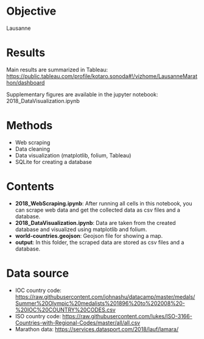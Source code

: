 # Objective


Lausanne 

# Results
Main results are summarized in Tableau:
https://public.tableau.com/profile/kotaro.sonoda#!/vizhome/LausanneMarathon/dashboard

Supplementary figures are available in the jupyter notebook: 2018_DataVisualization.ipynb

# Methods
- Web scraping
- Data cleaning
- Data visualization (matplotlib, folium, Tableau)
- SQLite for creating a database

# Contents
- <strong>2018_WebScraping.ipynb</strong>: After running all cells in this notebook, you can scrape web data and get the collected data as csv files and a database.  
-  <strong>2018_DataVisualization.ipynb</strong>: Data are taken from the created database and visualized using matplotlib and folium. 
- <strong>world-countries.geojson</strong>: Geojson file for showing a map.
- <strong>output</strong>: In this folder, the scraped data are stored as csv files and a database.

# Data source
- IOC country code: https://raw.githubusercontent.com/johnashu/datacamp/master/medals/Summer%20Olympic%20medalists%201896%20to%202008%20-%20IOC%20COUNTRY%20CODES.csv
- ISO country code: https://raw.githubusercontent.com/lukes/ISO-3166-Countries-with-Regional-Codes/master/all/all.csv
- Marathon data: https://services.datasport.com/2018/lauf/lamara/
